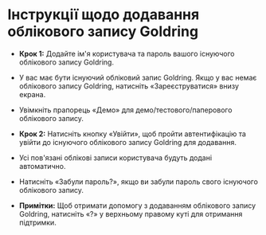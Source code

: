 # **Інструкції щодо додавання облікового запису Goldring**
- **Крок 1:** Додайте ім'я користувача та пароль вашого існуючого облікового запису Goldring.
- У вас має бути існуючий обліковий запис Goldring. Якщо у вас немає облікового запису Goldring, натисніть «Зареєструватися» внизу екрана.
- Увімкніть прапорець «Демо» для демо/тестового/паперового облікового запису.
- **Крок 2:** Натисніть кнопку «Увійти», щоб пройти автентифікацію та увійти до існуючого облікового запису Goldring для додавання.
- Усі пов'язані облікові записи користувача будуть додані автоматично.
- Натисніть «Забули пароль?», якщо ви забули пароль свого існуючого облікового запису.

- **Примітки:** Щоб отримати допомогу з додаванням облікового запису Goldring, натисніть «?» у верхньому правому куті для отримання підтримки.
